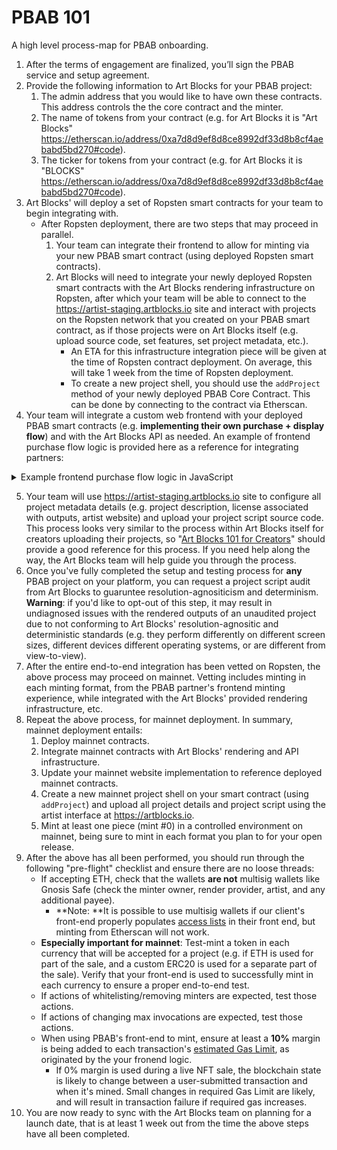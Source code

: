 # PBAB 101

A high level process-map for PBAB onboarding.

1. After the terms of engagement are finalized, you’ll sign the PBAB service and setup agreement. 
2. Provide the following information to Art Blocks for your PBAB project:
   1. The admin address that you would like to have own these contracts. This address controls the the core contract and the minter.
   2. The name of tokens from your contract (e.g. for Art Blocks it is "Art Blocks" https://etherscan.io/address/0xa7d8d9ef8d8ce8992df33d8b8cf4aebabd5bd270#code).
   3. The ticker for tokens from your contract (e.g. for Art Blocks it is "BLOCKS" https://etherscan.io/address/0xa7d8d9ef8d8ce8992df33d8b8cf4aebabd5bd270#code).
3. Art Blocks' will deploy a set of Ropsten smart contracts for your team to begin integrating with.
   * After Ropsten deployment, there are two steps that may proceed in parallel.
     1. Your team can integrate their frontend to allow for minting via your new PBAB smart contract (using deployed Ropsten smart contracts).
     2. Art Blocks will need to integrate your newly deployed Ropsten smart contracts with the Art Blocks rendering infrastructure on Ropsten, after which your team will be able to connect to the https://artist-staging.artblocks.io site and interact with projects on the Ropsten network that you created on your PBAB smart contract, as if those projects were on Art Blocks itself (e.g. upload source code, set features, set project metadata, etc.).
        * An ETA for this infrastructure integration piece will be given at the time of Ropsten contract deployment. On average, this will take 1 week from the time of Ropsten deployment.
        * To create a new project shell, you should use the `addProject` method of your newly deployed PBAB Core Contract. This can be done by connecting to the contract via Etherscan.
4.  Your team will integrate a custom web frontend with your deployed PBAB smart contracts (e.g. **implementing their own purchase + display flow**) and with the Art Blocks API as needed. An example of frontend purchase flow logic is provided here as a reference for integrating partners:

<details><summary>Example frontend purchase flow logic in JavaScript</summary>
    <p>
       ```js
       /** CONNECTION **/
       // A Web3Provider wraps a standard Web3 provider, which is
       // what Metamask injects as window.ethereum into each page
       const provider = new ethers.providers.Web3Provider(window.ethereum)
       // Connect to Dapp. This should happen in response to a user interaction
       await provider.send("eth_requestAccounts", []);
       // A signer is required to make any write transactions
       const signer = provider.getSigner();
       const userAddress = await signer.getAddress()

       /** PRE PURCHASE **/
       // Check that the project is unpaused, active, and
       // has not yet reached its maxInvocations. Also get
       // price per token.
       const genArt = new ethers.Contract('<CORE CONTRACT ADDRESS>', GEN_ART_ABI, provider)
       const { paused } = await genArt.projectScriptInfo('<PROJECT ID>')
       const { invocations, maxInvocations, pricePerTokenInWei, active, currencyAddress } = await genArt.projectTokenInfo('<PROJECT ID>')
       if (Number(invocations) >= Number(maxInvocations) || paused || !active) {
         // Disable purchase
         return
       }

       /** PRE PURCHASE (ERC-20) **/
       const NULL_ADDRESS = '0x0000000000000000000000000000000000000000'
       const projectUsesErc20 = currencyAddress && currencyAddress !== NULL_ADDRESS
       if (projectUsesErc20) {
         // Set up ERC-20 contract
         const erc20 = new ethers.Contract('<ERC-20 CONTRACT ADDRESS>', ERC20_ABI, signer)

         // Check that the user has the required amount of ERC-20
         const balance = await erc20.balanceOf(userAddress)
         if (balance.lt(pricePerTokenInWei)) {
           // Show insufficent funds error
           return
         }

         // Check allowance for minterAddress allowed by user
         const allowance = await erc20.allowance(
           userAddress,
           '<MINTER CONTRACT ADDRESS>'
         )

         // If the user has not yet allowed enough of their ERC-20 to be used
         // by the minter, have them approve enough.
         if (allowance.lt(pricePerTokenInWei)) {
           // Trigger user wallet dialogue. This should be done in response to user interaction.
           const approveTransaction = await erc20.approve('<MINTER CONTRACT ADDRESS>', pricePerTokenInWei)
           // Wait for approve transaction confirmation
           await approveTransaction.wait(1)
         }
       }

       /** PURCHASE **/
       // Set up minter contract connected to users wallet
       const minter = new ethers.Contract('<MINTER CONTRACT ADDRESS>', MINTER_ABI, signer);
       // Initiate purchase transaction (user must confirm through metamask).
       // If paying in ether, we must include a payable value otherwise payable value will be 0.
       const transaction = await minter.purchase('<PROJECT ID>', { value: projectUsesErc20 ? '0' : pricePerTokenInWei})
       // Wait for the transaction to be confirmed. The number passed to the wait function specifies the
       // number of block confirmations to wait for.  You may want to wait longer than a single
       // block to prevent showing the wrong output in case of a chain reorg. The Art Blocks site
       // waits for 3 block confirmations.
       const receipt = await transaction.wait(3)
       // Iterate through events to find mint event
       const mintEvent = (receipt.events || []).find(
         (receiptEvent) => {
           const event = genArt.interface.getEvent(
             receiptEvent.topics[0]
           )
           return event && event.name === 'Mint'
         }
       )

       // Decode the mint event
       const mintEventDecoded = genArt.interface.decodeEventLog(
         'Mint',
         mintEvent.data,
         mintEvent.topics
       )
       // Token ID as BigNumber object
       const tokenIdBigNum = mintEventDecoded['_tokenId']
       // Token ID as string
       const tokenId = tokenIdBigNum.toString()
       // Use the token id to display the newly minted token with the iframe'd generator
      ```
   </p>
</details>
   
5. Your team will use https://artist-staging.artblocks.io site to configure all project metadata details (e.g. project description, license associated with outputs,  artist website) and upload your project script source code. This process looks very similar to the process within Art Blocks itself for creators uploading their projects, so "[Art Blocks 101 for Creators](../../creator-onboarding/readme/readme.md#documentation)" should provide a good reference for this process. If you need help along the way, the Art Blocks team will help guide you through the process.
6. Once you've fully completed the setup and testing process for **any** PBAB project on your platform, you can request a project script audit from Art Blocks to guaruntee resolution-agnositicism and determinism. **Warning**: if you'd like to opt-out of this step, it may result in undiagnosed issues with the rendered outputs of an unaudited project due to not conforming to Art Blocks' resolution-agnositic and deterministic standards (e.g. they perform differently on different screen sizes, different devices different operating systems, or are different from view-to-view).
7. After the entire end-to-end integration has been vetted on Ropsten, the above process may proceed on mainnet. Vetting includes minting in each minting format, from the PBAB partner's frontend minting experience, while integrated with the Art Blocks' provided rendering infrastructure, etc.
8. Repeat the above process, for mainnet deployment. In summary, mainnet deployment entails:
   1. Deploy mainnet contracts.
   2. Integrate mainnet contracts with Art Blocks' rendering and API infrastructure.
   3. Update your mainnet website implementation to reference deployed mainnet contracts.
   4. Create a new mainnet project shell on your smart contract (using `addProject`) and upload all project details and project script using the artist interface at https://artblocks.io.
   5. Mint at least one piece (mint #0) in a controlled environment on mainnet, being sure to mint in each format you plan to for your open release.
9. After the above has all been performed, you should run through the following "pre-flight" checklist and ensure there are no loose threads:
   * If accepting ETH, check that the wallets **are not** multisig wallets like Gnosis Safe (check the minter owner, render provider, artist, and any additional payee).
     * **Note: **It is possible to use multisig wallets if our client's front-end properly populates [access lists](https://docs.ethers.io/v5/api/providers/types/#providers-AccessList) in their front end, but minting from Etherscan will not work.
   * **Especially important for mainnet**: Test-mint a token in each currency that will be accepted for a project (e.g. if ETH is used for part of the sale, and a custom ERC20 is used for a separate part of the sale). Verify that your front-end is used to successfully mint in each currency to ensure a proper end-to-end test.
   * If actions of whitelisting/removing minters are expected, test those actions.
   * If actions of changing max invocations are expected, test those actions.
   * When using PBAB's front-end to mint, ensure at least a **10%** margin is being added to each transaction's [estimated Gas Limit](https://docs.ethers.io/v5/api/providers/provider/#Provider-estimateGas), as originated by the your fronend logic.
     * If 0% margin is used during a live NFT sale, the blockchain state is likely to change between a user-submitted transaction and when it's mined. Small changes in required Gas Limit are likely, and will result in transaction failure if required gas increases.
10. You are now ready to sync with the Art Blocks team on planning for a launch date, that is at least 1 week out from the time the above steps have all been completed.
